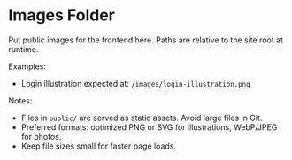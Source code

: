 # Images Folder

Put public images for the frontend here. Paths are relative to the site root at runtime.

Examples:
- Login illustration expected at: `/images/login-illustration.png`

Notes:
- Files in `public/` are served as static assets. Avoid large files in Git. 
- Preferred formats: optimized PNG or SVG for illustrations, WebP/JPEG for photos.
- Keep file sizes small for faster page loads.
